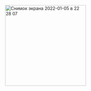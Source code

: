 <img width="261" alt="Снимок экрана 2022-01-05 в 22 28 07" src="https://user-images.githubusercontent.com/49156359/148253002-fd5b6071-dbf2-49bd-8c76-9307e835a1c8.png">
